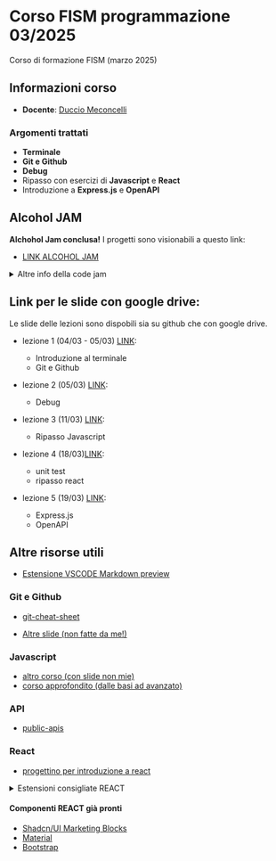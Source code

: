 # Corso FISM programmazione 03/2025
Corso di formazione FISM (marzo 2025)

## Informazioni corso
- **Docente**: [Duccio Meconcelli](www.duccio.me)

### Argomenti trattati
- **Terminale**
- **Git e Github**
- **Debug**
- Ripasso con esercizi di **Javascript** e **React**
- Introduzione a **Express.js** e **OpenAPI**


## Alcohol JAM

**Alchohol Jam conclusa!**
I progetti sono visionabili a questo link:

- [LINK ALCOHOL JAM](https://duccioo.github.io/Alcohol-JAM-2025/)
<details>
<summary>Altre info della code jam</summary>

Per compilare il modulo e caricare il progetto è necessario:

- il titolo del progetto
- Link al Github del progetto (**deve essere una repository pubblica**)
- **Basta 1 email**
- una breve descrizione del progetto
- un'immagine o screenshot del progetto

Nel README della repository del progetto aggiungere tutte le informazioni per replicare il progetto e aggiungere anche i nomi di chi ha contribuito al progetto
</details>


## Link per le slide con google drive:
Le slide delle lezioni sono dispobili sia su github che con google drive.

- lezione 1 (04/03 - 05/03) [LINK](https://drive.google.com/drive/folders/1lGJ97YOFWmsuM-1GzQKTq-imcdS7WzVq?usp=sharing):
    - Introduzione al terminale
    - Git e Github 
 

- lezione 2 (05/03) [LINK](https://drive.google.com/drive/folders/1Kx6jLId2YpHnVyflokmBEfTAsWh4xC10?usp=sharing):
    - Debug

- lezione 3 (11/03) [LINK](https://drive.google.com/drive/folders/15pqlxttW4v0XPvp5M8AIxNlm2R_Elb_M?usp=sharing):
    - Ripasso Javascript

- lezione 4 (18/03)[LINK]():
    - unit test
    - ripasso react


- lezione 5 (19/03) [LINK](https://drive.google.com/drive/folders/1o7v-I-E74xj4cmXUMSiiKNplxro5TA23?usp=sharing):
    - Express.js
    - OpenAPI


## Altre risorse utili
- [Estensione VSCODE Markdown preview](https://marketplace.visualstudio.com/items?itemName=bierner.github-markdown-preview)

### Git e Github
- [git-cheat-sheet](https://education.github.com/git-cheat-sheet-education.pdf)

- [Altre slide (non fatte da me!)](https://people.cs.dm.unipi.it/limco/2021-22/slides/04-GitHub.pdf)

### Javascript
- [altro corso (con slide non mie)](https://security.polito.it/~lioy/01nbe/js.pdf)
- [corso approfondito (dalle basi ad avanzato)](https://it.javascript.info/)

### API
- [public-apis](https://github.com/public-apis/public-apis)


### React
- [progettino per introduzione a react](https://github.com/adrianhajdin/react-movies)

<details>
<summary>Estensioni consigliate REACT</summary>

- **ES7+ React/Redux/React-Native snippets**: Snippet di codice React

- **Prettier**: Formattazione automatica del codice

- **ESLint**: Linting per JavaScript e JSX

- **Auto Rename Tag**: Rinomina automaticamente i tag corrispondenti

- **Path Intellisense**: Completamento automatico dei percorsi

- **Bracket Pair Colorizer**: Colora le parentesi corrispondenti

</details>

#### Componenti REACT già pronti

- [Shadcn/UI Marketing Blocks](https://nsui.irung.me/)
- [Material](https://mui.com/material-ui/)
- [Bootstrap](https://getbootstrap.com/)
